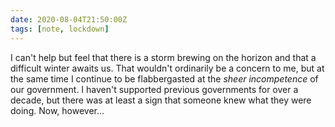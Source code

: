 ```yaml
---
date: 2020-08-04T21:50:00Z
tags: [note, lockdown]
---
```


I can't help but feel that there is a storm brewing on the horizon and that a difficult winter awaits us. That wouldn't ordinarily be a concern to me, but at the same time I continue to be flabbergasted at the *sheer incompetence* of our government. I haven't supported previous governments for over a decade, but there was at least a sign that someone knew what they were doing. Now, however...
